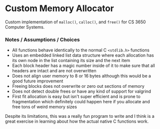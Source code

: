 # Custom Memory Allocator

Custom implementation of `malloc()`, `calloc()`, and `free()` for CS 3650 Computer Systems.

### Notes / Assumptions / Choices
- All functions behave identically to the normal C `<stdlib.h>` functions
- Uses an embedded linked list data structure where each allocation has its own node in the list containing its size and the next item
- Each block header has a magic number inside of it to make sure that all headers are intact and are not overwritten
- Does not align user memory to 8 or 16 bytes although this would be a good future improvement
- Freeing blocks does not overwrite or zero out sections of memory
- Does not detect double frees or have any kind of support for valgrind
- First fit allocation is easy but isn't super efficient and is prone to fragmentation which definitely could happen here if you allocate and free tons of weird memory sizes

Despite its limitations, this was a really fun program to write and I think is a great exercise in learning about how the actual native C functions work.
